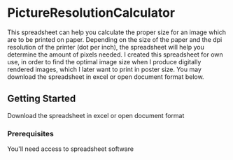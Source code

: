 # PictureResolutionCalculator

This spreadsheet can help you calculate the proper size for an image which are to be printed on paper. Depending on the size of the paper and the dpi resolution of the printer (dot per inch), the spreadsheet will help you determine the amount of pixels needed.
I created this spreadsheet for own use, in order to find the optimal image size when I produce digitally rendered images, which I later want to print in poster size.
You may download the spreadsheet in excel or open document format below.



## Getting Started

Download the spreadsheet in excel or open document format

### Prerequisites

You'll need access to spreadsheet software

 
